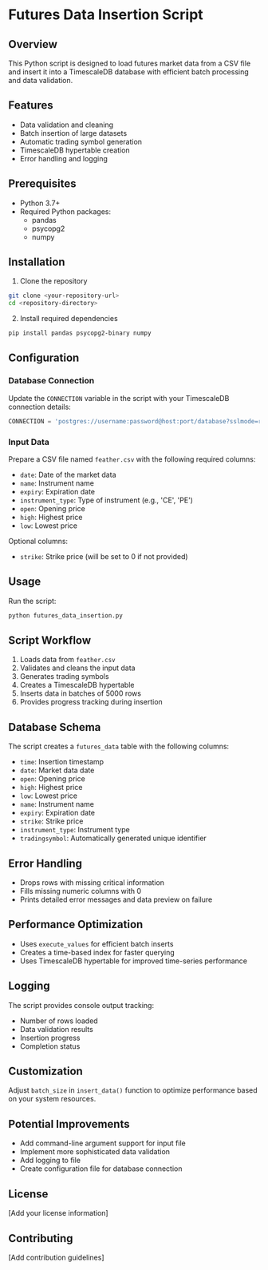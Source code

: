 # Futures Data Insertion Script

## Overview
This Python script is designed to load futures market data from a CSV file and insert it into a TimescaleDB database with efficient batch processing and data validation.

## Features
- Data validation and cleaning
- Batch insertion of large datasets
- Automatic trading symbol generation
- TimescaleDB hypertable creation
- Error handling and logging

## Prerequisites
- Python 3.7+
- Required Python packages:
  - pandas
  - psycopg2
  - numpy

## Installation

1. Clone the repository
```bash
git clone <your-repository-url>
cd <repository-directory>
```

2. Install required dependencies
```bash
pip install pandas psycopg2-binary numpy
```

## Configuration

### Database Connection
Update the `CONNECTION` variable in the script with your TimescaleDB connection details:
```python
CONNECTION = 'postgres://username:password@host:port/database?sslmode=require'
```

### Input Data
Prepare a CSV file named `feather.csv` with the following required columns:
- `date`: Date of the market data
- `name`: Instrument name
- `expiry`: Expiration date
- `instrument_type`: Type of instrument (e.g., 'CE', 'PE')
- `open`: Opening price
- `high`: Highest price
- `low`: Lowest price

Optional columns:
- `strike`: Strike price (will be set to 0 if not provided)

## Usage

Run the script:
```bash
python futures_data_insertion.py
```

## Script Workflow
1. Loads data from `feather.csv`
2. Validates and cleans the input data
3. Generates trading symbols
4. Creates a TimescaleDB hypertable
5. Inserts data in batches of 5000 rows
6. Provides progress tracking during insertion

## Database Schema
The script creates a `futures_data` table with the following columns:
- `time`: Insertion timestamp
- `date`: Market data date
- `open`: Opening price
- `high`: Highest price
- `low`: Lowest price
- `name`: Instrument name
- `expiry`: Expiration date
- `strike`: Strike price
- `instrument_type`: Instrument type
- `tradingsymbol`: Automatically generated unique identifier

## Error Handling
- Drops rows with missing critical information
- Fills missing numeric columns with 0
- Prints detailed error messages and data preview on failure

## Performance Optimization
- Uses `execute_values` for efficient batch inserts
- Creates a time-based index for faster querying
- Uses TimescaleDB hypertable for improved time-series performance

## Logging
The script provides console output tracking:
- Number of rows loaded
- Data validation results
- Insertion progress
- Completion status

## Customization
Adjust `batch_size` in `insert_data()` function to optimize performance based on your system resources.

## Potential Improvements
- Add command-line argument support for input file
- Implement more sophisticated data validation
- Add logging to file
- Create configuration file for database connection

## License
[Add your license information]

## Contributing
[Add contribution guidelines]
